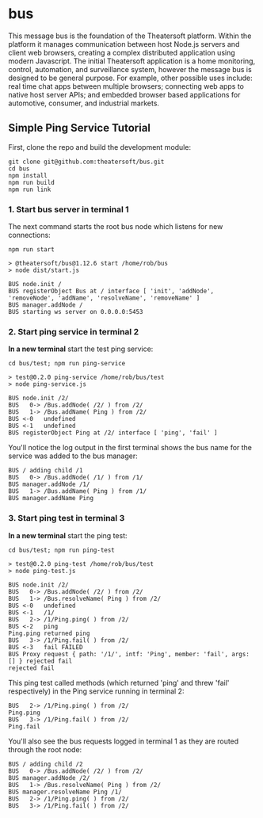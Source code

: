 # bus
This message bus is the foundation of the Theatersoft platform. Within the platform it manages communication between host Node.js servers and client web browsers, creating a complex distributed application using modern Javascript. The initial Theatersoft application is a home monitoring, control, automation, and surveillance system, however the message bus is designed to be general purpose. For example, other possible uses include: real time chat apps between multiple browsers; connecting web apps to native host server APIs; and embedded browser based applications for automotive, consumer, and industrial markets.

## Simple Ping Service Tutorial
First, clone the repo and build the development module:
```
git clone git@github.com:theatersoft/bus.git
cd bus
npm install
npm run build
npm run link
```
### 1. Start bus server in terminal 1
The next command starts the root bus node which listens for new connections:
```
npm run start

> @theatersoft/bus@1.12.6 start /home/rob/bus
> node dist/start.js

BUS node.init /
BUS registerObject Bus at / interface [ 'init', 'addNode', 'removeNode', 'addName', 'resolveName', 'removeName' ]
BUS manager.addNode /
BUS starting ws server on 0.0.0.0:5453
```
### 2. Start ping service in terminal 2
**In a new terminal** start the test ping service:
```
cd bus/test; npm run ping-service

> test@0.2.0 ping-service /home/rob/bus/test
> node ping-service.js

BUS node.init /2/
BUS   0-> /Bus.addNode( /2/ ) from /2/
BUS   1-> /Bus.addName( Ping ) from /2/
BUS <-0   undefined
BUS <-1   undefined
BUS registerObject Ping at /2/ interface [ 'ping', 'fail' ]
```
You'll notice the log output in the first terminal shows the bus name for the service was added to the bus manager:
```
BUS / adding child /1
BUS   0-> /Bus.addNode( /1/ ) from /1/
BUS manager.addNode /1/
BUS   1-> /Bus.addName( Ping ) from /1/
BUS manager.addName Ping
```
### 3. Start ping test in terminal 3
**In a new terminal** start the ping test:
```
cd bus/test; npm run ping-test

> test@0.2.0 ping-test /home/rob/bus/test
> node ping-test.js

BUS node.init /2/
BUS   0-> /Bus.addNode( /2/ ) from /2/
BUS   1-> /Bus.resolveName( Ping ) from /2/
BUS <-0   undefined
BUS <-1   /1/
BUS   2-> /1/Ping.ping( ) from /2/
BUS <-2   ping
Ping.ping returned ping
BUS   3-> /1/Ping.fail( ) from /2/
BUS <-3   fail FAILED
BUS Proxy request { path: '/1/', intf: 'Ping', member: 'fail', args: [] } rejected fail
rejected fail
```
This ping test called methods (which returned 'ping' and threw 'fail' respectively) in the Ping service running in terminal 2:
```
BUS   2-> /1/Ping.ping( ) from /2/
Ping.ping
BUS   3-> /1/Ping.fail( ) from /2/
Ping.fail
```
You'll also see the bus requests logged in terminal 1 as they are routed through the root node:
```
BUS / adding child /2
BUS   0-> /Bus.addNode( /2/ ) from /2/
BUS manager.addNode /2/
BUS   1-> /Bus.resolveName( Ping ) from /2/
BUS manager.resolveName Ping /1/
BUS   2-> /1/Ping.ping( ) from /2/
BUS   3-> /1/Ping.fail( ) from /2/
```
